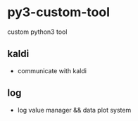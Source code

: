 # py3-custom-tool
custom python3 tool

## kaldi
- communicate with kaldi
## log
- log value manager && data plot system
